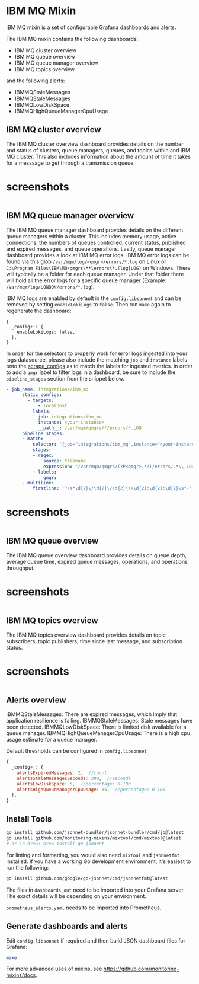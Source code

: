 # IBM MQ Mixin

IBM MQ mixin is a set of configurable Grafana dashboards and alerts.

The IBM MQ mixin contains the following dashboards:

- IBM MQ cluster overview
- IBM MQ queue overview
- IBM MQ queue manager overview
- IBM MQ topics overview

and the following alerts:

- IBMMQStaleMessages
- IBMMQStaleMessages
- IBMMQLowDiskSpace
- IBMMQHighQueueManagerCpuUsage

## IBM MQ cluster overview

The IBM MQ cluster overview dashboard provides details on the number and status of clusters, queue managers, queues, and topics within and IBM MQ cluster. This also includes information about the amount of time it takes for a messsage to get through a transmission queue.

# screenshots
![]()

## IBM MQ queue manager overview

The IBM MQ queue manager dashboard provides details on the different queue managers within a cluster. This includes memory usage, active connections, the numbers of queues controlled, current status, published and expired messages, and queue operations. Lastly, queue manager dashboard provides a look at IBM MQ error logs. IBM MQ error logs can be found via this glob `/var/mqm/log/<qmgr>/errors/*.log` on Linux or ` C:\Program Files\IBM\MQ\qmgrs\**\errors\*.(log|LOG)` on Windows. There will typically be a folder for each queue manager. Under that folder there will hold all the error logs for a specific queue manager (Example: `/var/mqm/log/LONDON/errors/*.log`).

IBM MQ logs are enabled by default in the `config.libsonnet` and can be removed by setting `enableLokiLogs` to `false`. Then run `make` again to regenerate the dashboard:

```
{
  _config+:: {
    enableLokiLogs: false,
  },
}
```

In order for the selectors to properly work for error logs ingested into your logs datasource, please also include the matching `job` and `instance` labels onto the [scrape_configs](https://grafana.com/docs/loki/latest/clients/promtail/configuration/#scrape_configs) as to match the labels for ingested metrics. In order to add a `qmgr` label to filter logs in a dashboard, be sure to include the `pipeline_stages` section from the snippet below.

```yaml
- job_name: integrations/ibm_mq
      static_configs:
        - targets:
            - localhost
          labels:
            job: integrations/ibm_mq
            instance: <your-instance>
            __path__: /var/mqm/qmgrs/*/errors/*.LOG
      pipeline_stages:
      - match:
          selector: '{job="integrations/ibm_mq",instance="<your-instance>"}'
          stages:
          - regex:
              source: filename
              expression: "/var/mqm/qmgrs/(?P<qmgr>.*?)/errors/.*\\.LOG"
          - labels:
              qmgr:
      - multiline:
          firstline: '^\s*\d{2}\/\d{2}\/\d{2}\s+\d{2}:\d{2}:\d{2}\s*-'
```
# screenshots
![]()
## IBM MQ queue overview

The IBM MQ queue overview dashboard provides details on queue depth, average queue time, expired queue messages, operations, and operations throughput. 

# screenshots
![]()
## IBM MQ topics overview

The IBM MQ topics overview dashboard provides details on topic subscribers, topic publishers, time since last message, and subscription status.

# screenshots
![]()
## Alerts overview

IBMMQStaleMessages: There are expired messages, which imply that application resilience is failing.
IBMMQStaleMessages: Stale messages have been detected.
IBMMQLowDiskSpace: There is limited disk available for a queue manager.
IBMMQHighQueueManagerCpuUsage: There is a high cpu usage estimate for a queue manager.

Default thresholds can be configured in `config,libsonnet`

```js
{
  _config+:: {
    alertsExpiredMessages: 2,  //count
    alertsStaleMessagesSeconds: 300,  //seconds
    alertsLowDiskSpace: 5,  //percentage: 0-100
    alertsHighQueueManagerCpuUsage: 85,  //percentage: 0-100
  },
}
```

## Install Tools

```bash
go install github.com/jsonnet-bundler/jsonnet-bundler/cmd/jb@latest
go install github.com/monitoring-mixins/mixtool/cmd/mixtool@latest
# or in brew: brew install go-jsonnet
```

For linting and formatting, you would also need `mixtool` and `jsonnetfmt` installed. If you
have a working Go development environment, it's easiest to run the following:

```bash
go install github.com/google/go-jsonnet/cmd/jsonnetfmt@latest
```

The files in `dashboards_out` need to be imported
into your Grafana server. The exact details will be depending on your environment.

`prometheus_alerts.yaml` needs to be imported into Prometheus.

## Generate dashboards and alerts

Edit `config.libsonnet` if required and then build JSON dashboard files for Grafana:

```bash
make
```

For more advanced uses of mixins, see
https://github.com/monitoring-mixins/docs.
